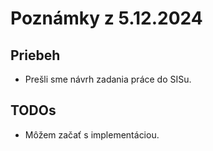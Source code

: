 # Poznámky z 5.12.2024

## Priebeh

- Prešli sme návrh zadania práce do SISu.

## TODOs

- Môžem začať s implementáciou.
